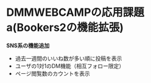 # DMMWEBCAMPの応用課題a(Bookers2の機能拡張)

**SNS系の機能追加**
* 過去一週間のいいね数が多い順に投稿を表示
* ユーザの1対1のDM機能（相互フォロー限定）
* ページ閲覧数のカウントを表示
